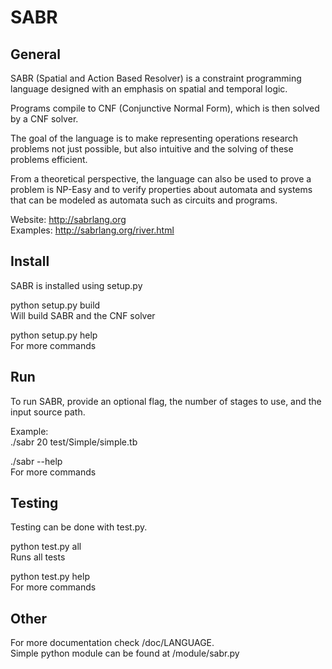 SABR
================================

General
-------------------------

SABR (Spatial and Action Based Resolver) is a constraint programming language designed with an emphasis on spatial and temporal logic. 

Programs compile to CNF (Conjunctive Normal Form), which is then solved by a CNF solver. 

The goal of the language is to make representing operations research problems not just possible, but also intuitive and the solving of these problems efficient. 

From a theoretical perspective, the language can also be used to prove a problem is NP-Easy and to verify properties about automata and systems that can be modeled as automata such as circuits and programs.

Website: http://sabrlang.org  
Examples: http://sabrlang.org/river.html

Install
-------------------------

SABR is installed using setup.py

python setup.py build  
	Will build SABR and the CNF solver

python setup.py help  
	For more commands

Run
-------------------------

To run SABR, provide an optional flag, the number of stages to use, and the input source path.

Example:  
./sabr 20 test/Simple/simple.tb

./sabr --help  
	For more commands

Testing
-------------------------

Testing can be done with test.py. 

python test.py all  
	Runs all tests

python test.py help  
	For more commands

Other
-------------------------

For more documentation check /doc/LANGUAGE.  
Simple python module can be found at /module/sabr.py  
